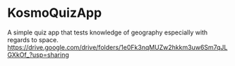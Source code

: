 # KosmoQuizApp
A simple quiz app  that tests knowledge of geography especially with regards to space.
https://drive.google.com/drive/folders/1e0Fk3nqMUZw2hkkm3uw6Sm7qJLGXkOf_?usp=sharing
